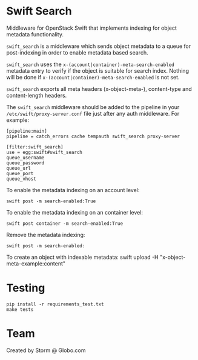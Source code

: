 # Swift Search

Middleware for OpenStack Swift that implements indexing for object metadata functionality.

``swift_search`` is a middleware which sends object metadata to a queue for
post-indexing in order to enable metadata based search.

``swift_search`` uses the ``x-(account|container)-meta-search-enabled``
metadata entry to verify if the object is suitable for search index. Nothing
will be done if ``x-(account|container)-meta-search-enabled`` is not set.

``swift_search`` exports all meta headers (x-object-meta-), content-type and
content-length headers.

The ``swift_search`` middleware should be added to the pipeline in your
``/etc/swift/proxy-server.conf`` file just after any auth middleware.
For example:

    [pipeline:main]
    pipeline = catch_errors cache tempauth swift_search proxy-server

    [filter:swift_search]
    use = egg:swift#swift_search
    queue_username
    queue_password
    queue_url
    queue_port
    queue_vhost

To enable the metadata indexing on an account level:

    swift post -m search-enabled:True

To enable the metadata indexing on an container level:

    swift post container -m search-enabled:True

Remove the metadata indexing:

    swift post -m search-enabled:

To create an object with indexable metadata:
    swift upload <container> <file> -H "x-object-meta-example:content"

# Testing

    pip install -r requirements_test.txt
    make tests

# Team

Created by Storm @ Globo.com
